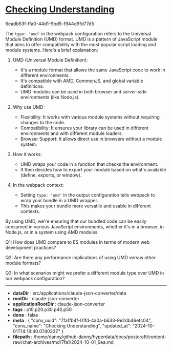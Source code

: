 # [Checking Understanding](https://claude.ai/chat/7fa1fb4f-01fd-4a0a-b633-9e2db46efc04)

6eadb53f-ffa0-44d1-9bd5-f944d9fd77d5

 The `type: 'umd'` in the webpack configuration refers to the Universal Module Definition (UMD) format. UMD is a pattern of JavaScript module that aims to offer compatibility with the most popular script loading and module systems. Here's a brief explanation:

1. UMD (Universal Module Definition):
   - It's a module format that allows the same JavaScript code to work in different environments.
   - It's compatible with AMD, CommonJS, and global variable definitions.
   - UMD modules can be used in both browser and server-side environments (like Node.js).

2. Why use UMD:
   - Flexibility: It works with various module systems without requiring changes to the code.
   - Compatibility: It ensures your library can be used in different environments and with different module loaders.
   - Browser Support: It allows direct use in browsers without a module system.

3. How it works:
   - UMD wraps your code in a function that checks the environment.
   - It then decides how to export your module based on what's available (define, exports, or window).

4. In the webpack context:
   - Setting `type: 'umd'` in the output configuration tells webpack to wrap your bundle in a UMD wrapper.
   - This makes your bundle more versatile and usable in different contexts.

By using UMD, we're ensuring that our bundled code can be easily consumed in various JavaScript environments, whether it's in a browser, in Node.js, or in a system using AMD modules.

Q1: How does UMD compare to ES modules in terms of modern web development practices?

Q2: Are there any performance implications of using UMD versus other module formats?

Q3: In what scenarios might we prefer a different module type over UMD in our webpack configuration?

---

* **dataDir** : src/applications/claude-json-converter/data
* **rootDir** : claude-json-converter
* **applicationRootDir** : claude-json-converter
* **tags** : p10.p20.p30.p40.p50
* **done** : false
* **meta** : {
  "conv_uuid": "7fa1fb4f-01fd-4a0a-b633-9e2db46efc04",
  "conv_name": "Checking Understanding",
  "updated_at": "2024-10-01T14:18:40.074033Z"
}
* **filepath** : /home/danny/github-danny/hyperdata/docs/postcraft/content-raw/chat-archives/md/7fa1/2024-10-01_6ea.md